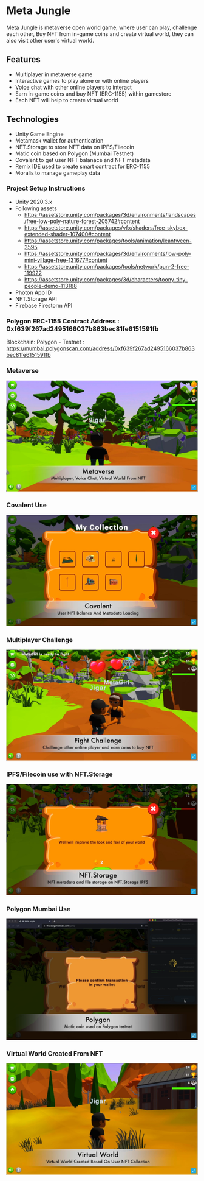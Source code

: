 # Meta Jungle
Meta Jungle is metaverse open world game, where user can play, challenge each other, Buy NFT from in-game coins and create virtual world, they can also visit other user's virtual world.

## Features
- Multiplayer in metaverse game
- Interactive games to play alone or with online players
- Voice chat with other online players to interact
- Earn in-game coins and buy NFT (ERC-1155) within gamestore
- Each NFT will help to create virtual world

## Technologies
- Unity Game Engine
- Metamask wallet for authentication
- NFT.Storage to store NFT data on IPFS/Filecoin
- Matic coin based on Polygon (Mumbai Testnet)
- Covalent to get user NFT balanace and NFT metadata
- Remix IDE used to create smart contract for ERC-1155
- Moralis to manage gameplay data

### Project Setup Instructions
- Unity 2020.3.x
- Following assets
	- https://assetstore.unity.com/packages/3d/environments/landscapes/free-low-poly-nature-forest-205742#content
	- https://assetstore.unity.com/packages/vfx/shaders/free-skybox-extended-shader-107400#content
	- https://assetstore.unity.com/packages/tools/animation/leantween-3595
	- https://assetstore.unity.com/packages/3d/environments/low-poly-mini-village-free-131677#content
	- https://assetstore.unity.com/packages/tools/network/pun-2-free-119922
	- https://assetstore.unity.com/packages/3d/characters/toony-tiny-people-demo-113188
- Photon App ID
- NFT.Storage API
- Firebase Firestorm API

### Polygon ERC-1155 Contract Address : 0xf639f267ad2495166037b863bec81fe6151591fb
Blockchain: Polygon - Testnet : https://mumbai.polygonscan.com/address/0xf639f267ad2495166037b863bec81fe6151591fb

### Metaverse 
![Metaverse Game](/Images/MetaVerse.jpg)

### Covalent Use 
![Covalent Use](/Images/Covalent.jpg)

### Multiplayer Challenge 
![Multiplayer challenge](/Images/Challenge.jpg)

### IPFS/Filecoin use with NFT.Storage 
![NFT.Storage use](/Images/NFT.Storage.jpg)

### Polygon Mumbai Use  
![Polygon use](/Images/PolygonMatic.jpg)

### Virtual World Created From NFT 
![Virtual World From NFT](/Images/VirtualWorld.jpg)
